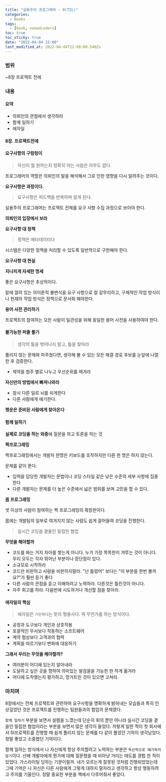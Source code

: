 ```yaml
---
title: "실용주의 프로그래머 - 9(TIL)"
categories:
  - Books
tags:
  - [book, nomadcoders]
toc: true
toc_sticky: true
date: "2022-04-04 22:00"
last_modified_at: 2022-04-04T22:00:00.540Zs
---
```


### 범위 

~8장 프로젝트 전에

### 내용

#### **요약**

- 의뢰인의 관점에서 생각하라
- 함께 일하기
- 애자일

#### 8장. 프로젝트전에

#### 요구사항의 구렁텅이

> 자신이 뭘 원하는지 정확히 아는 사람은 아무도 없다.

프로그래머의 역할은 의뢰인의 말을 해석해서 그로 인한 영향을 다시 알려주는 것이다.

**요구사항은 과정이다.**

> 요구사항은 피드백을 반복하며 알게 된다.

실용주의 프로그래머는 프로젝트 전체를 요구 사항 수집 과정으로 보아야 한다.

**의뢰인의 입장에서 보라**

**요구사항 대 정책**

> 정책은 메타데이터다

시스템은 다양한 정책을 처리할 수 있도록 일반적으로 구현해야 한다.

**요구사항 대 현실**

**지나치게 자세한 명세**

좋은 요구사항은 추상적이다.

밑에 깔려 있는 의미론적 불변식을 요구 사항으로 잘 갈무리하고, 구체적인 작업 방식이나 현재의 작업 방식은 정책으로 문서화 해야한다.

**용어 사전 관리하기**

프로젝트의 참여하는 모든 사람이 일관성을 위해 동일한 용어 사전을 사용하여야 한다.

#### 불가능한 퍼즐 풀기

> 생각의 틀을 벗어나지 말고, 틀을 찾아라

풀리지 않는 문제와 마주쳤다면, 생각해 볼 수 있는 모든 해결 경로 후보를 눈앞에 나열한 후 검증한다.

* 제약을 범주 별로 나누고 우선순위를 매겨라

**자신만의 방법에서 빠져나와라**

* 잠시 다른 일로 뇌를 쉬게한다
* 다른 사람에게 얘기한다.

**행운은 준비된 사람에게 찾아온다**

#### 함께 일하기

**실제로 코딩을 하는 와중**에 질문을 하고 토론을 하는 것

**짝프로그래밍**

짝프로그래밍에서는 개발자 한명은 키보드를 조작하지만 다른 한 명은 하지 않는다.

문제를 같이 푼다.

* 입력을 담당한 개발자는 문법이나 코딩 스타일 같은 낮은 수준의 세부 사항에 집중한다
* 다른 개발자는 문제를 더 높은 수준에서 넓은 범위를 보며 고민을 할 수 있다.

**몹 프로그래밍**

셋 이상의 사람이 참여하는 짝 프로그래밍의 확장판이다.

몹에는 개발팀의 일부로 여겨지지 않는 사람도 쉽게 끌어들여 코딩을 진행한다.

> 실시간 코딩을 곁들인 밀접한 협업

**무엇을 해야할까**

* 코드를 짜는 거지 자아를 쌓는게 아니다. 누가 가장 똑똑한지 겨루는 것이 아니다. 우리 모두는 각자 뛰어난 부분이나 장단점이 있다.
* 소규모로 시작하라
* 코드만 비판하고 사람을 비판하지말라. "넌 틀렸어" 보다는 "이 부분을 한번 볼까요?"가 훨씬 듣기 좋다
* 다른 사람의 관점을 듣고 이해하려고 노력하라. 다른것은 틀린것이 아니다.
* 자주 회고를 하라. 다음번에 시도하거나 개선할 점을 찾아라.

#### 애자일의 핵심

> 애자일은 `기민하다`는 뜻의 형용사다. 즉 무언가를 하는 방식이다.

* 공정과 도구보다 개인과 상호작용
* 포괄적인 무서보다 작동하는 소프트웨어
* 계약 협상보다 고객과의 협력
* 계획을 따르기보다 변화에 대응하기

**그래서 우리는 무엇을 해야할까?**

* 여러분이 어디에 있는지 알아내라
* 도달하고 싶은 곳을 향하여 의미있는 발검을을 가능한 한 작게 옮겨라
* 어디에 도착했는지 평가하고, 망가트린 것이 있으면 고쳐라.

### 마치며

8장에서는 전체 프로젝트와 관련하여 요구사항을 명확하게 밝혀내는 모습들과 특히 인상깊었던 것은 프로젝트를 진행하는 팀원들과의 협업의 문제였다.

`함께 일하기` 부분을 보면서 설렘을 느꼈는데 단순히 회의 뿐만 아니라 실시간 코딩을 곁을인 밀접한 협업이라는 부분을 보면서 많은 생각이 들었다. 저렇게 일한 적이 첫 회사에서 SI프로젝트를 진행할 때 쉽게 풀리지 않는 문제를 다 같이 풀었던 기억이 생각났었다. 정말 좋았고 소중했던 기억이다. 

함께 일하는 방식에서 나 자신에게 항상 주의할려고 노력하는 부분은 `독선적으로 얘기하지않기`이다. 선배 개발자에게 뭔가에 대해 질문했을 때 비아냥 거리는 태도를 경험 한 적이 있었다. 가스라이팅 당하는 기분이랄까. 내가 모르는게 잘못된 것처럼 진행되었었는데 그때 기억은 나 자신은 다른 사람에게 그렇게 대하지 말자라고 생각하고 항상 행동하려고 주의를 기울인다. 정말 중요한 부분을 책에서 다루어줘서 좋았다.
